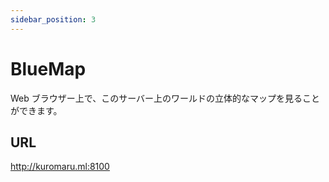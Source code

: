 ```yaml
---
sidebar_position: 3
---
```


# BlueMap

Web ブラウザー上で、このサーバー上のワールドの立体的なマップを見ることができます。

## URL

http://kuromaru.ml:8100